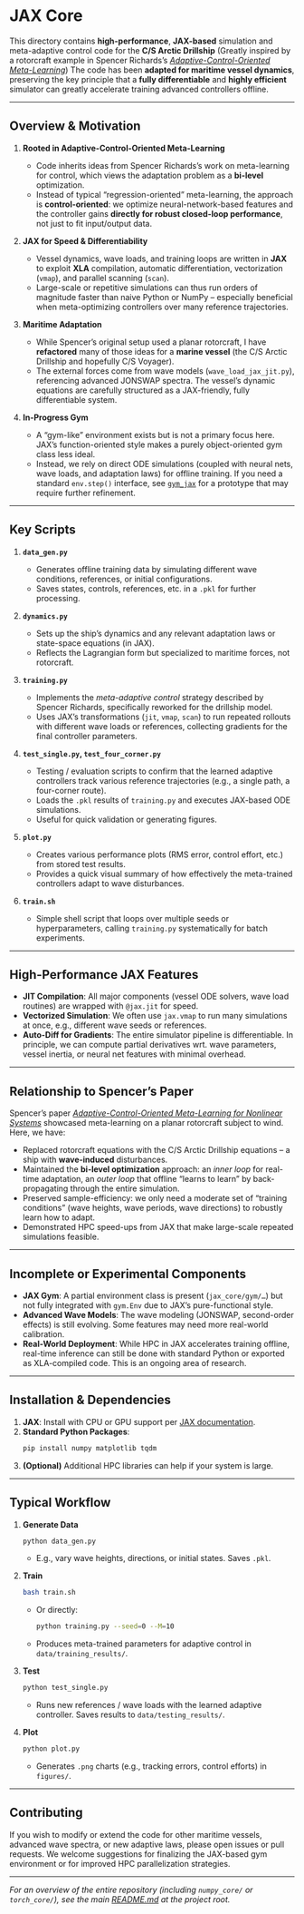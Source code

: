 # JAX Core

This directory contains **high-performance**, **JAX-based** simulation and meta-adaptive control code for the **C/S Arctic Drillship** (Greatly inspired by a rotorcraft example in Spencer Richards’s [*Adaptive-Control-Oriented Meta-Learning*](https://arxiv.org/pdf/2103.04490)) The code has been **adapted for maritime vessel dynamics**, preserving the key principle that a **fully differentiable** and **highly efficient** simulator can greatly accelerate training advanced controllers offline.

---

## Overview & Motivation

1. **Rooted in Adaptive-Control-Oriented Meta-Learning**  
   - Code inherits ideas from Spencer Richards’s work on meta-learning for control, which views the adaptation problem as a **bi-level** optimization.  
   - Instead of typical “regression-oriented” meta-learning, the approach is **control-oriented**: we optimize neural-network-based features and the controller gains **directly for robust closed-loop performance**, not just to fit input/output data.

2. **JAX for Speed & Differentiability**  
   - Vessel dynamics, wave loads, and training loops are written in **JAX** to exploit **XLA** compilation, automatic differentiation, vectorization (`vmap`), and parallel scanning (`scan`).  
   - Large-scale or repetitive simulations can thus run orders of magnitude faster than naive Python or NumPy – especially beneficial when meta-optimizing controllers over many reference trajectories.

3. **Maritime Adaptation**  
   - While Spencer’s original setup used a planar rotorcraft, I have **refactored** many of those ideas for a **marine vessel** (the C/S Arctic Drillship and hopefully C/S Voyager).  
   - The external forces come from wave models (`wave_load_jax_jit.py`), referencing advanced JONSWAP spectra. The vessel’s dynamic equations are carefully structured as a JAX-friendly, fully differentiable system.

4. **In-Progress Gym**  
   - A “gym-like” environment exists but is not a primary focus here. JAX’s function-oriented style makes a purely object-oriented gym class less ideal.  
   - Instead, we rely on direct ODE simulations (coupled with neural nets, wave loads, and adaptation laws) for offline training. If you need a standard `env.step()` interface, see [`gym_jax`](./gym) for a prototype that may require further refinement.

---

## Key Scripts

1. **`data_gen.py`**  
   - Generates offline training data by simulating different wave conditions, references, or initial configurations.  
   - Saves states, controls, references, etc. in a `.pkl` for further processing.

2. **`dynamics.py`**  
   - Sets up the ship’s dynamics and any relevant adaptation laws or state-space equations (in JAX).  
   - Reflects the Lagrangian form but specialized to maritime forces, not rotorcraft.

3. **`training.py`**  
   - Implements the *meta-adaptive control* strategy described by Spencer Richards, specifically reworked for the drillship model.  
   - Uses JAX’s transformations (`jit`, `vmap`, `scan`) to run repeated rollouts with different wave loads or references, collecting gradients for the final controller parameters.

4. **`test_single.py`, `test_four_corner.py`**  
   - Testing / evaluation scripts to confirm that the learned adaptive controllers track various reference trajectories (e.g., a single path, a four-corner route).  
   - Loads the `.pkl` results of `training.py` and executes JAX-based ODE simulations.  
   - Useful for quick validation or generating figures.

5. **`plot.py`**  
   - Creates various performance plots (RMS error, control effort, etc.) from stored test results.  
   - Provides a quick visual summary of how effectively the meta-trained controllers adapt to wave disturbances.

6. **`train.sh`**  
   - Simple shell script that loops over multiple seeds or hyperparameters, calling `training.py` systematically for batch experiments.

---

## High-Performance JAX Features

- **JIT Compilation**: All major components (vessel ODE solvers, wave load routines) are wrapped with `@jax.jit` for speed.  
- **Vectorized Simulation**: We often use `jax.vmap` to run many simulations at once, e.g., different wave seeds or references.  
- **Auto-Diff for Gradients**: The entire simulator pipeline is differentiable. In principle, we can compute partial derivatives wrt. wave parameters, vessel inertia, or neural net features with minimal overhead.

---

## Relationship to Spencer’s Paper

Spencer’s paper [*Adaptive-Control-Oriented Meta-Learning for Nonlinear Systems*](https://arxiv.org/pdf/2103.04490) showcased meta-learning on a planar rotorcraft subject to wind. Here, we have:

- Replaced rotorcraft equations with the C/S Arctic Drillship equations – a ship with **wave-induced** disturbances.  
- Maintained the **bi-level optimization** approach: an *inner loop* for real-time adaptation, an *outer loop* that offline “learns to learn” by back-propagating through the entire simulation.  
- Preserved sample-efficiency: we only need a moderate set of “training conditions” (wave heights, wave periods, wave directions) to robustly learn how to adapt.  
- Demonstrated HPC speed-ups from JAX that make large-scale repeated simulations feasible.

---

## Incomplete or Experimental Components

- **JAX Gym**: A partial environment class is present (`jax_core/gym/…`) but not fully integrated with `gym.Env` due to JAX’s pure-functional style.  
- **Advanced Wave Models**: The wave modeling (JONSWAP, second-order effects) is still evolving. Some features may need more real-world calibration.  
- **Real-World Deployment**: While HPC in JAX accelerates training offline, real-time inference can still be done with standard Python or exported as XLA-compiled code. This is an ongoing area of research.

---

## Installation & Dependencies

1. **JAX**: Install with CPU or GPU support per [JAX documentation](https://github.com/google/jax#installation).
2. **Standard Python Packages**:  
   ```bash
   pip install numpy matplotlib tqdm
   ```
3. **(Optional)** Additional HPC libraries can help if your system is large.

---

## Typical Workflow

1. **Generate Data**  
   ```bash
   python data_gen.py
   ```
   - E.g., vary wave heights, directions, or initial states. Saves `.pkl`.

2. **Train**  
   ```bash
   bash train.sh
   ```
   - Or directly:
     ```bash
     python training.py --seed=0 --M=10
     ```
   - Produces meta-trained parameters for adaptive control in `data/training_results/`.

3. **Test**  
   ```bash
   python test_single.py
   ```
   - Runs new references / wave loads with the learned adaptive controller. Saves results to `data/testing_results/`.

4. **Plot**  
   ```bash
   python plot.py
   ```
   - Generates `.png` charts (e.g., tracking errors, control efforts) in `figures/`.

---

## Contributing

If you wish to modify or extend the code for other maritime vessels, advanced wave spectra, or new adaptive laws, please open issues or pull requests. We welcome suggestions for finalizing the JAX-based gym environment or for improved HPC parallelization strategies.

---

*For an overview of the entire repository (including `numpy_core/` or `torch_core/`), see the main [README.md](../README.md) at the project root.* 
```
